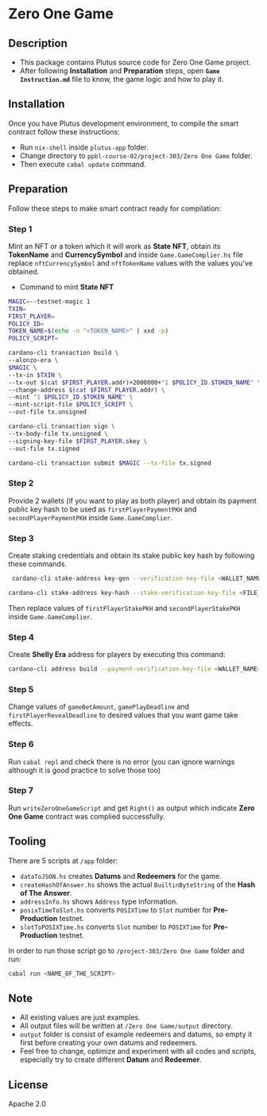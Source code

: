 # Zero One Game

## Description

- This package contains Plutus source code for Zero One Game project.
- After following **Installation** and **Preparation** steps, open **`Game Instruction.md`** file to know, the game logic and how to play it.
  
## Installation

Once you have Plutus development environment, to compile the smart contract follow these instructions:
  
- Run `nix-shell` inside `plutus-app` folder.
- Change directory to `ppbl-course-02/project-303/Zero One Game` folder.
- Then execute `cabal update` command.
  
## Preparation

Follow these steps to make smart contract ready for compilation:

### Step 1

Mint an NFT or a token which it will work as **State NFT**, obtain its **TokenName** and **CurrencySymbol** and inside `Game.GameComplier.hs` file replace `nftCurrencySymbol` and `nftTokenName` values with the values you've obtained.  

- Command to mint **State NFT**

```sh
MAGIC=--testnet-magic 1
TXIN=
FIRST_PLAYER=
POLICY_ID=
TOKEN_NAME=$(echo -n "<TOKEN_NAME>" | xxd -p)
POLICY_SCRIPT=
```

```sh
cardano-cli transaction build \
--alonzo-era \
$MAGIC \
--tx-in $TXIN \
--tx-out $(cat $FIRST_PLAYER.addr)+2000000+"1 $POLICY_ID.$TOKEN_NAME" \
--change-address $(cat $FIRST_PLAYER.addr) \
--mint "1 $POLICY_ID.$TOKEN_NAME" \
--mint-script-file $POLICY_SCRIPT \
--out-file tx.unsigned

cardano-cli transaction sign \
--tx-body-file tx.unsigned \
--signing-key-file $FIRST_PLAYER.skey \
--out-file tx.signed

cardano-cli transaction submit $MAGIC --tx-file tx.signed
```

### Step 2

Provide 2 wallets (if you want to play as both player) and obtain its payment public key hash to be used as `firstPlayerPaymentPKH` and `secondPlayerPaymentPKH` inside `Game.GameComplier`.

### Step 3

Create staking credentials and obtain its stake public key hash by following these commands.

```bash
 cardano-cli stake-address key-gen --verification-key-file <WALLET_NAME>.svkey --signing-key-file <WALLET_NAME>.sskey
```

```bash
cardano-cli stake-address key-hash --stake-verification-key-file <FILE_NAME>.svkey
```

Then replace values of `firstPlayerStakePKH` and `secondPlayerStakePKH` inside `Game.GameComplier`.

### Step 4

Create **Shelly Era** address for players by executing this command:

```bash
cardano-cli address build --payment-verification-key-file <WALLET_NAME>.vkey --stake-verification-key-file <WALLET_NAME>.svkey --testnet-magic 1 --out-file <WALLET_NAME>.saddr
```

### Step 5

Change values of `gameBetAmount`, `gamePlayDeadline` and `firstPlayerRevealDeadline` to desired values that you want game take effects.

### Step 6

Run `cabal repl` and check there is no error (you can ignore warnings although it is good practice to solve those too)

### Step 7

Run `writeZeroOneGameScript` and get `Right()` as output which indicate **Zero One Game** contract was complied successfully.

## Tooling

There are 5 scripts at `/app` folder:

- `dataToJSON.hs` creates **Datums** and **Redeemers** for the game.
- `createHashOfAnswer.hs` shows the actual `BuiltinByteString` of the **Hash of The Answer**.
- `addressInfo.hs` shows `Address` type information.
- `posixTimeToSlot.hs` converts `POSIXTime` to `Slot` number for **Pre-Production** testnet.
- `slotToPOSIXTime.hs` converts `Slot` number to `POSIXTime` for **Pre-Production** testnet.

In order to run those script go to `/project-303/Zero One Game` folder and run:
  
```bash
cabal run <NAME_OF_THE_SCRIPT>
```

## Note

- All existing values are just examples.
- All output files will be written at `/Zero One Game/output`
directory.
- `output` folder is consist of example redeemers and datums, so empty it first before creating your own datums and redeemers.
- Feel free to change, optimize and experiment with all codes and scripts, especially try to create different **Datum** and **Redeemer**.

## License

Apache 2.0
